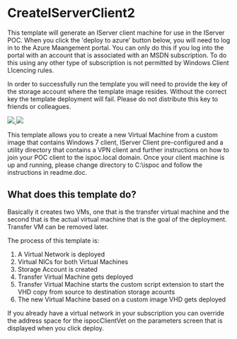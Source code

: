 # CreateIServerClient2

This template will generate an IServer client machine for use in the IServer POC.  When you click the 'deploy to azure' button below, you will need to log in to the Azure Maangement portal.  You can only do this if you log into the portal with an account that is associated with an MSDN subscription.  To do this using any other type of subscription is not permitted by Windows Client LIcencing rules.

In order to successfully run the template you will need to provide the key of the storage account where the template image resides.  Without the correct key the template deployment will fail.  Please do not distribute this key to friends or colleagues.

<a href="https://portal.azure.com/#create/Microsoft.Template/uri/https%3A%2F%2Fraw.githubusercontent.com%2Fnikkh%2FCreateIServerClient%2Fmaster%2FCreateIServerClient%2FTemplates%2Fazuredeploy.json" target="_blank">
    <img src="http://azuredeploy.net/deploybutton.png"/>
</a>
<a href="http://armviz.io/#/?load=https%3A%2F%2Fraw.githubusercontent.com%2Fnikkh%2FCreateIServerClient%2Fmaster%2FCreateIServerClient%2FTemplates%2Fazuredeploy.json" target="_blank">
    <img src="http://armviz.io/visualizebutton.png"/>
</a>

This template allows you to create a new Virtual Machine from a custom image that contains Windows 7 client, IServer Client pre-configured and a utility directory that contains a VPN client and further instructions on how to join your POC client to the ispoc.local domain.  Once your client machine is up and running, please change directory to C:\ispoc and follow the instructions in readme.doc.

## What does this template do?

Basically it creates two VMs, one that is the transfer virtual machine and the second that is the actual virtual machine that is the goal of the deployment. Transfer VM can be removed later.

The process of this template is:

1. A Virtual Network is deployed
2. Virtual NICs for both Virtual Machines
3. Storage Account is created
3. Transfer Virtual Machine gets deployed
4. Transfer Virtual Machine starts the custom script extension to start the VHD copy from source to destination storage acounts
5. The new Virtual Machine based on a custom image VHD gets deployed 

If you already have a virtual network in your subscription you can override the address space for the ispocClientVet on the parameters screen that is displayed when you click deploy.


